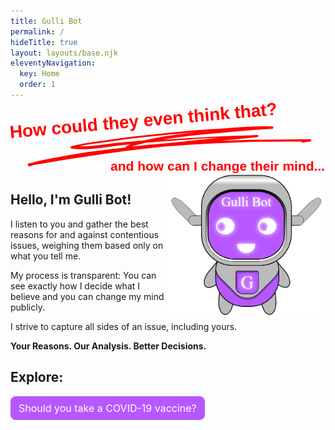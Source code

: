 ```yaml
---
title: Gulli Bot
permalink: /
hideTitle: true
layout: layouts/base.njk
eleventyNavigation:
  key: Home
  order: 1
---
```


<style>
    .hero {
        width: 100%;
    }

    @media (min-width: 500px) {
        .hero {
            float: right;
            width: 50%;
        }
    }

    .btn {
        display: inline-block;
        font-weight: 400;
        line-height: 1.5;
        color: #212529;
        text-align: center;
        text-decoration: none;
        vertical-align: middle;
        cursor: pointer;
        -webkit-user-select: none;
        -moz-user-select: none;
        user-select: none;
        background-color: transparent;
        border: 1px solid transparent;
        padding: .375rem .75rem;
        font-size: 1rem;
        border-radius: .5rem;
        transition: color .15s ease-in-out, background-color .15s ease-in-out, border-color .15s ease-in-out, box-shadow .15s ease-in-out;
    }

    a.btn.btn-primary {
        color: #fff;
        background-color: #b758ff;
        border-color: #b758ff;
    }

    @font-face {
    font-family: "Nothing You Could Do";
    src: url(/site/img/NothingYouCouldDo-Regular.ttf) format("truetype");
    }

    .pain-point{
        color: red;
        fill:red;
        font-family: "Nothing You Could Do", sans-serif ;
        margin: 0;
    }
</style>

<h1 class="pain-point" style="transform: rotate(-5deg);" >
How could they even think that? 
<svg width="613" height="50" version="1.1" viewBox="0 20 613 55" xmlns="http://www.w3.org/2000/svg">
<path d="m227 46c-4 0.8-7 2-11 3-1 0.3-2 2-2 3l0.02 0.05c-20 0.3-40 0.9-60 2-29 1-58 3-87 6-28 3-36 3-61 8-0.7 0.1-2 0.1-3 0.3-0.7 0.2-1 0.5-1 0.9-0.4 0.4-0.6 0.9-0.7 1-0.1 0.6-0.07 1 0.4 2 1 2 4 3 6 2 2-0.4 5-2 7-2 37-3 74-6 111-8 57-4 113-6 170-7 59 0.5 119 3 178 6 39 2 77 6 116 9-0.03 0.2-0.03 0.3-0.03 0.5 0.08 1 1 2 3 2 1-0.09 14-0.4 16-1 1-0.3 2-1 2-1 0.5-1 0.5-2-0.5-3-0.2-0.2-0.6-0.5-1-0.7-0.6-0.2-2-0.4-5-0.6-43-3-86-7-130-10-19-1-39-2-58-3 26-0.3 53-0.7 79-1 1-0.02 2-0.2 2-0.2 1-0.6 2-2 2-2-7e-3 -0.2-0.2-2-2-2-1-0.2-10-0.5-14-0.6-17-0.9-16-0.8-33-2-37-2-74-3-112-4-15-0.4-30-0.6-45-0.9 43-4 87-4 128-4 22-0.2 43-0.3 65-0.06 10 0.1 19 0.4 29 0.6 3 0.05 6 0.2 9 0.2 0.4 8e-3 5 0.05 6 0.03 2-0.04 2-2 2-2 0.08-0.3 0.4-3-2-3-36-5-73-4-109-5-63-2-127-1-190 0.8-28 0.9-56 3-84 4-14 0.9-28 2-42 4-1 0.2-5 0.4-6 0.7-0.8 0.1-1 0.3-2 0.5-1 0.6-1 2-1 2-0.01 0.5 0.09 2 2 3 33 7 69 3 102 2 8-0.07 17-0.1 25-0.1zm28 0.04c-10 2-20 3-29 5 24-0.3 48-0.4 72-0.2 39-0.8 79-1 118-2-25-0.9-51-2-76-2-28-0.7-56-1-84-1zm136-13c-53-0.8-106-0.3-159 1-28 0.9-56 3-84 4-11 0.7-22 1-33 3 28 3 58-0.06 86-0.3 18-0.2 35-0.2 53-0.1 45-7 91-8 137-8z" clip-rule="evenodd" fill-rule="evenodd"/>
</svg>
</h1>
<h2 class="pain-point" style="padding-left:10rem">and how can I change their mind...</h2>
<img src="/site/img/gullibot.png" class="hero">
<H2>Hello, I'm Gulli Bot!</h2>
<p>
    I listen to you and gather the best reasons for and against contentious issues, weighing them based only on what
    you tell me.
</p>
<p>
    My process is transparent: You can see exactly how I decide what I believe and you can change my
    mind publicly.
 </p>
<p>
    I strive to capture all sides of an issue, including yours.
</p>

<p><b>Your Reasons. Our Analysis. Better Decisions.</b></p>
<div id="dynamic-content"></div>
<h2>Explore:</h2>
<a href="/covid-vaccine/" class="btn btn-primary">Should you take a COVID-19 vaccine?</a>
<div style="clear:both;"></div>
<script>
    if (new Date().getTime() <= new Date("2022-04-02T00:00:00").getTime()){
        document.getElementById("dynamic-content").innerHTML = `<h2>What should we discuss this week?</h2>
<iframe style="width: 95%; max-width:500px; height: 80vh;border:none" src="https://app.sli.do/event/nPhPD54cj1gstCNhbfpa8U"></iframe>`
    }
</script>
